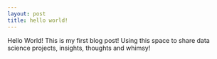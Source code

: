 ```yaml
---
layout: post
title: hello world!
---
```


Hello World! This is my first blog post!  Using this space to share data science projects, insights, thoughts and whimsy!
